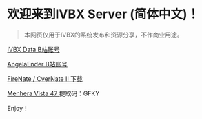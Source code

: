 # 欢迎来到IVBX Server (简体中文)！ 

> 本网页仅用于IVBX的系统发布和资源分享，不作商业用途。

[ IVBX Data B站账号 ](https://space.bilibili.com/1171551865)

[ AngelaEnder B站账号 ](https://space.bilibili.com/515586861)

[ FireNate / CverNate II 下载](https://www.bilibili.com/read/cv18109258)

[ Menhera Vista 47 ](https://www.123pan.com/s/2HYrVv-QshFd.html) 提取码：GFKY

Enjoy！
